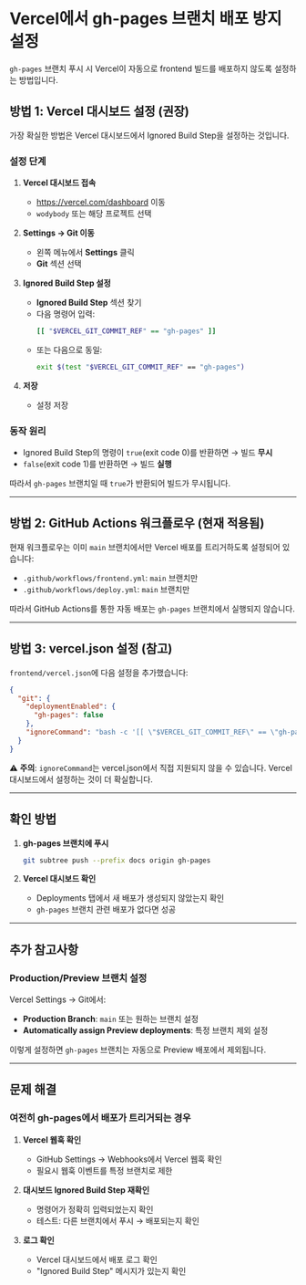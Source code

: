 # Vercel에서 gh-pages 브랜치 배포 방지 설정

`gh-pages` 브랜치 푸시 시 Vercel이 자동으로 frontend 빌드를 배포하지 않도록 설정하는 방법입니다.

## 방법 1: Vercel 대시보드 설정 (권장)

가장 확실한 방법은 Vercel 대시보드에서 Ignored Build Step을 설정하는 것입니다.

### 설정 단계

1. **Vercel 대시보드 접속**
   - https://vercel.com/dashboard 이동
   - `wodybody` 또는 해당 프로젝트 선택

2. **Settings → Git 이동**
   - 왼쪽 메뉴에서 **Settings** 클릭
   - **Git** 섹션 선택

3. **Ignored Build Step 설정**
   - **Ignored Build Step** 섹션 찾기
   - 다음 명령어 입력:
     ```bash
     [[ "$VERCEL_GIT_COMMIT_REF" == "gh-pages" ]]
     ```
   - 또는 다음으로 동일:
     ```bash
     exit $(test "$VERCEL_GIT_COMMIT_REF" == "gh-pages")
     ```

4. **저장**
   - 설정 저장

### 동작 원리

- Ignored Build Step의 명령이 `true`(exit code 0)를 반환하면 → 빌드 **무시**
- `false`(exit code 1)를 반환하면 → 빌드 **실행**

따라서 `gh-pages` 브랜치일 때 `true`가 반환되어 빌드가 무시됩니다.

---

## 방법 2: GitHub Actions 워크플로우 (현재 적용됨)

현재 워크플로우는 이미 `main` 브랜치에서만 Vercel 배포를 트리거하도록 설정되어 있습니다:

- `.github/workflows/frontend.yml`: `main` 브랜치만
- `.github/workflows/deploy.yml`: `main` 브랜치만

따라서 GitHub Actions를 통한 자동 배포는 `gh-pages` 브랜치에서 실행되지 않습니다.

---

## 방법 3: vercel.json 설정 (참고)

`frontend/vercel.json`에 다음 설정을 추가했습니다:

```json
{
  "git": {
    "deploymentEnabled": {
      "gh-pages": false
    },
    "ignoreCommand": "bash -c '[[ \"$VERCEL_GIT_COMMIT_REF\" == \"gh-pages\" ]] && exit 1 || exit 0'"
  }
}
```

⚠️ **주의**: `ignoreCommand`는 vercel.json에서 직접 지원되지 않을 수 있습니다. Vercel 대시보드에서 설정하는 것이 더 확실합니다.

---

## 확인 방법

1. **gh-pages 브랜치에 푸시**
   ```bash
   git subtree push --prefix docs origin gh-pages
   ```

2. **Vercel 대시보드 확인**
   - Deployments 탭에서 새 배포가 생성되지 않았는지 확인
   - `gh-pages` 브랜치 관련 배포가 없다면 성공

---

## 추가 참고사항

### Production/Preview 브랜치 설정

Vercel Settings → Git에서:
- **Production Branch**: `main` 또는 원하는 브랜치 설정
- **Automatically assign Preview deployments**: 특정 브랜치 제외 설정

이렇게 설정하면 `gh-pages` 브랜치는 자동으로 Preview 배포에서 제외됩니다.

---

## 문제 해결

### 여전히 gh-pages에서 배포가 트리거되는 경우

1. **Vercel 웹훅 확인**
   - GitHub Settings → Webhooks에서 Vercel 웹훅 확인
   - 필요시 웹훅 이벤트를 특정 브랜치로 제한

2. **대시보드 Ignored Build Step 재확인**
   - 명령어가 정확히 입력되었는지 확인
   - 테스트: 다른 브랜치에서 푸시 → 배포되는지 확인

3. **로그 확인**
   - Vercel 대시보드에서 배포 로그 확인
   - "Ignored Build Step" 메시지가 있는지 확인

